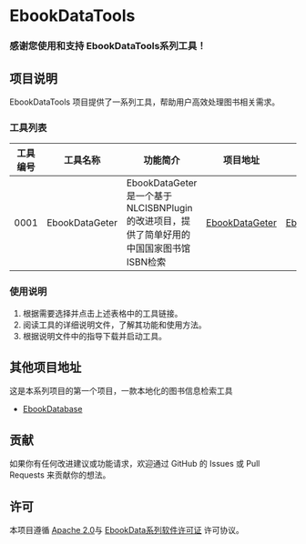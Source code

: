 # EbookDataTools

### 感谢您使用和支持 EbookDataTools系列工具！

## 项目说明

EbookDataTools 项目提供了一系列工具，帮助用户高效处理图书相关需求。

### 工具列表

| 工具编号 | 工具名称        | 功能简介                        | 项目地址                                           | 说明文件地址                            |
|------|-------------|-----------------------------|------------------------------------------------|-----------------------------------|
| 0001 | EbookDataGeter   | EbookDataGeter 是一个基于 NLCISBNPlugin 的改进项目，提供了简单好用的中国国家图书馆ISBN检索  | [EbookDataGeter](EbookDataGeter)              | [EbookDataGeter.md](READMEFILES/EbookDataGeter.md) |


### 使用说明

1. 根据需要选择并点击上述表格中的工具链接。
2. 阅读工具的详细说明文件，了解其功能和使用方法。
3. 根据说明文件中的指导下载并启动工具。

## 其他项目地址

这是本系列项目的第一个项目，一款本地化的图书信息检索工具

- [EbookDatabase](https://github.com/Hellohistory/EbookDatabase)
  

## 贡献

如果你有任何改进建议或功能请求，欢迎通过 GitHub 的 Issues 或 Pull Requests 来贡献你的想法。

## 许可

本项目遵循 [Apache 2.0](LICENSE_1)与 [EbookData系列软件许可证](LICENSE_2) 许可协议。
